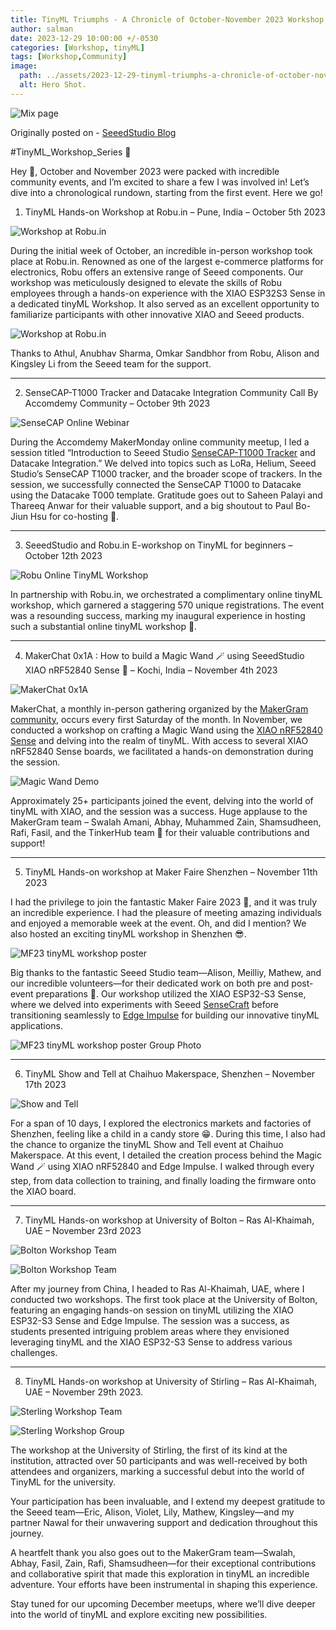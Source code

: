 ```yaml
---
title: TinyML Triumphs - A Chronicle of October-November 2023 Workshop Series.
author: salman
date: 2023-12-29 10:00:00 +/-0530
categories: [Workshop, tinyML]
tags: [Workshop,Community]
image:
  path: ../assets/2023-12-29-tinyml-triumphs-a-chronicle-of-october-november-workshop-series/heroShot.jpeg
  alt: Hero Shot.
---
```


![Mix page](../assets/2023-12-29-tinyml-triumphs-a-chronicle-of-october-november-workshop-series/heroShot.jpeg)

Originally posted on - [SeeedStudio Blog](https://www.seeedstudio.com/blog/2023/12/29/tinyml-triumphs-a-chronicle-of-october-november-workshop-series-%E2%9C%A8/)

#TinyML_Workshop_Series 🚀

Hey 👋, October and November 2023 were packed with incredible community events, and I’m excited to share a few I was involved in! Let’s dive into a chronological rundown, starting from the first event. Here we go!

1. TinyML Hands-on Workshop at Robu.in – Pune, India – October 5th 2023

![Workshop at Robu.in](../assets/2023-12-29-tinyml-triumphs-a-chronicle-of-october-november-workshop-series/workshopAtRobu.jpg)

During the initial week of October, an incredible in-person workshop took place at Robu.in. Renowned as one of the largest e-commerce platforms for electronics, Robu offers an extensive range of Seeed components. Our workshop was meticulously designed to elevate the skills of Robu employees through a hands-on experience with the XIAO ESP32S3 Sense in a dedicated tinyML Workshop. It also served as an excellent opportunity to familiarize participants with other innovative XIAO and Seeed products.

![Workshop at Robu.in](../assets/2023-12-29-tinyml-triumphs-a-chronicle-of-october-november-workshop-series/workshopAtRobu2.jpg)

Thanks to Athul, Anubhav Sharma, Omkar Sandbhor from Robu, Alison and Kingsley Li from the Seeed team for the support.

<hr>

2. SenseCAP-T1000 Tracker and Datacake Integration Community Call By Accomdemy Community – October 9th 2023

![SenseCAP Online Webinar](../assets/2023-12-29-tinyml-triumphs-a-chronicle-of-october-november-workshop-series/SenseCAP-Webinar.png)

During the Accomdemy MakerMonday online community meetup, I led a session titled “Introduction to Seeed Studio [SenseCAP-T1000 Tracker](https://www.seeedstudio.com/SenseCAP-Card-Tracker-T1000-A-p-5697.html?queryID=77ac3a65d15fcd88ebeb2fe56837cef6&objectID=5697&indexName=bazaar_retailer_products) and Datacake Integration.” We delved into topics such as LoRa, Helium, Seeed Studio’s SenseCAP T1000 tracker, and the broader scope of trackers. In the session, we successfully connected the SenseCAP T1000 to Datacake using the Datacake T000 template. Gratitude goes out to Saheen Palayi and Thareeq Anwar for their valuable support, and a big shoutout to Paul Bo-Jiun Hsu for co-hosting 🙌.

<hr>


3. SeeedStudio and Robu.in E-workshop on TinyML for beginners – October 12th 2023

![Robu Online TinyML Workshop](../assets/2023-12-29-tinyml-triumphs-a-chronicle-of-october-november-workshop-series/robuOnlineTinyML.jpg)

In partnership with Robu.in, we orchestrated a complimentary online tinyML workshop, which garnered a staggering 570 unique registrations. The event was a resounding success, marking my inaugural experience in hosting such a substantial online tinyML workshop 🙌.

<hr>

4. MakerChat 0x1A : How to build a Magic Wand 🪄 using SeeedStudio XIAO nRF52840 Sense 🐜 – Kochi, India – November 4th 2023

![MakerChat 0x1A](../assets/2023-12-29-tinyml-triumphs-a-chronicle-of-october-november-workshop-series/makerchat0x1a.jpg)

MakerChat, a monthly in-person gathering organized by the [MakerGram community](https://makergram.com/), occurs every first Saturday of the month. In November, we conducted a workshop on crafting a Magic Wand using the [XIAO nRF52840 Sense](https://www.seeedstudio.com/Seeed-XIAO-BLE-Sense-nRF52840-p-5253.html?queryID=32e429b1d3c7ca594660ff5172fe7ad8&objectID=5253&indexName=bazaar_retailer_products) and delving into the realm of tinyML. With access to several XIAO nRF52840 Sense boards, we facilitated a hands-on demonstration during the session.

![Magic Wand Demo](../assets/2023-12-29-tinyml-triumphs-a-chronicle-of-october-november-workshop-series/MagicWand.gif)

Approximately 25+ participants joined the event, delving into the world of tinyML with XIAO, and the session was a success. Huge applause to the MakerGram team – Swalah Amani, Abhay, Muhammed Zain, Shamsudheen, Rafi, Fasil, and the TinkerHub team 🙌 for their valuable contributions and support!

<hr>

5. TinyML Hands-on workshop at Maker Faire Shenzhen – November 11th 2023

I had the privilege to join the fantastic Maker Faire 2023 🥳, and it was truly an incredible experience. I had the pleasure of meeting amazing individuals and enjoyed a memorable week at the event. Oh, and did I mention? We also hosted an exciting tinyML workshop in Shenzhen 😎.

![MF23 tinyML workshop poster](../assets/2023-12-29-tinyml-triumphs-a-chronicle-of-october-november-workshop-series/tinyMLWorkshopatMF23.png)

Big thanks to the fantastic Seeed Studio team—Alison, Meilliy, Mathew, and our incredible volunteers—for their dedicated work on both pre and post-event preparations 🤗. Our workshop utilized the XIAO ESP32-S3 Sense, where we delved into experiments with Seeed [SenseCraft](https://seeed-studio.github.io/SenseCraft-Web-Toolkit/#/setup/process) before transitioning seamlessly to [Edge Impulse](https://edgeimpulse.com/) for building our innovative tinyML applications.

![MF23 tinyML workshop poster Group Photo](../assets/2023-12-29-tinyml-triumphs-a-chronicle-of-october-november-workshop-series/tinyMLWorkshopMF23Hero.jpg)

<hr>

6. TinyML Show and Tell at Chaihuo Makerspace, Shenzhen – November 17th 2023

![Show and Tell](../assets/2023-12-29-tinyml-triumphs-a-chronicle-of-october-november-workshop-series/showandtellAtChaihuo.jpg)

For a span of 10 days, I explored the electronics markets and factories of Shenzhen, feeling like a child in a candy store 😁. During this time, I also had the chance to organize the tinyML Show and Tell event at Chaihuo Makerspace. At this event, I detailed the creation process behind the Magic Wand 🪄 using XIAO nRF52840 and Edge Impulse. I walked through every step, from data collection to training, and finally loading the firmware onto the XIAO board.

<hr>

7. TinyML Hands-on workshop at University of Bolton – Ras Al-Khaimah, UAE – November 23rd 2023

![Bolton Workshop Team](../assets/2023-12-29-tinyml-triumphs-a-chronicle-of-october-november-workshop-series/boltonWorkshopTeam.jpg)

![Bolton Workshop Team](../assets/2023-12-29-tinyml-triumphs-a-chronicle-of-october-november-workshop-series/boltonWorkshopGroup.jpg)

After my journey from China, I headed to Ras Al-Khaimah, UAE, where I conducted two workshops. The first took place at the University of Bolton, featuring an engaging hands-on session on tinyML utilizing the XIAO ESP32-S3 Sense and Edge Impulse. The session was a success, as students presented intriguing problem areas where they envisioned leveraging tinyML and the XIAO ESP32-S3 Sense to address various challenges.

<hr>

8. TinyML Hands-on workshop at University of Stirling – Ras Al-Khaimah, UAE – November 29th 2023.

![Sterling Workshop Team](../assets/2023-12-29-tinyml-triumphs-a-chronicle-of-october-november-workshop-series/SterlingWorkshopTeam.jpg)

![Sterling Workshop Group](../assets/2023-12-29-tinyml-triumphs-a-chronicle-of-october-november-workshop-series/SterlingWorkshopGroup.jpg)

The workshop at the University of Stirling, the first of its kind at the institution, attracted over 50 participants and was well-received by both attendees and organizers, marking a successful debut into the world of TinyML for the university.

Your participation has been invaluable, and I extend my deepest gratitude to the Seeed team—Eric, Alison, Violet, Lily, Mathew, Kingsley—and my partner Nawal for their unwavering support and dedication throughout this journey.

A heartfelt thank you also goes out to the MakerGram team—Swalah, Abhay, Fasil, Zain, Rafi, Shamsudheen—for their exceptional contributions and collaborative spirit that made this exploration in tinyML an incredible adventure. Your efforts have been instrumental in shaping this experience.

Stay tuned for our upcoming December meetups, where we’ll dive deeper into the world of tinyML and explore exciting new possibilities.